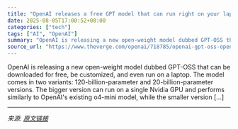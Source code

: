 ```yaml
---
title: "OpenAI releases a free GPT model that can run right on your laptop"
date: 2025-08-05T17:00:52+08:00
categories: ["tech"]
tags: ["AI", "OpenAI"]
summary: "OpenAI is releasing a new open-weight model dubbed GPT-OSS that can be downloaded for free, be customized, and even run on a laptop. The model comes in two variants: 120-billion-parameter and 20-billi"
source_url: "https://www.theverge.com/openai/718785/openai-gpt-oss-open-model-release"
---
```


OpenAI is releasing a new open-weight model dubbed GPT-OSS that can be downloaded for free, be customized, and even run on a laptop. The model comes in two variants: 120-billion-parameter and 20-billion-parameter versions. The bigger version can run on a single Nvidia GPU and performs similarly to OpenAI's existing o4-mini model, while the smaller version [&#8230;]

---

*来源: [原文链接](https://www.theverge.com/openai/718785/openai-gpt-oss-open-model-release)*
